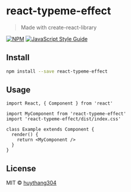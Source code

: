# react-typeme-effect

> Made with create-react-library

[![NPM](https://img.shields.io/npm/v/react-typeme-effect.svg)](https://www.npmjs.com/package/react-typeme-effect) [![JavaScript Style Guide](https://img.shields.io/badge/code_style-standard-brightgreen.svg)](https://standardjs.com)

## Install

```bash
npm install --save react-typeme-effect
```

## Usage

```tsx
import React, { Component } from 'react'

import MyComponent from 'react-typeme-effect'
import 'react-typeme-effect/dist/index.css'

class Example extends Component {
  render() {
    return <MyComponent />
  }
}
```

## License

MIT © [huythang304](https://github.com/huythang304)
